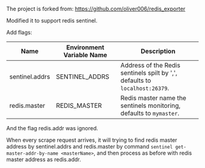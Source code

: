 The project is forked from: https://github.com/oliver006/redis_exporter

Modified it to support redis sentinel.

Add flags:

Name                   | Environment Variable Name            | Description
-----------------------|--------------------------------------|-----------------
sentinel.addrs             | SENTINEL_ADDRS                           | Address of the Redis sentinels spilt by ',', defaults to `localhost:26379`.
redis.master         | REDIS_MASTER                       | Redis master name the sentinels monitoring, defaults to `mymaster`.

And the flag redis.addr was ignored.

When every scrape request arrives, it will trying to find redis master address by sentinel.addrs and redis.master by command `sentinel get-master-addr-by-name <masterName>`, and then process as before with redis master address as redis.addr.
